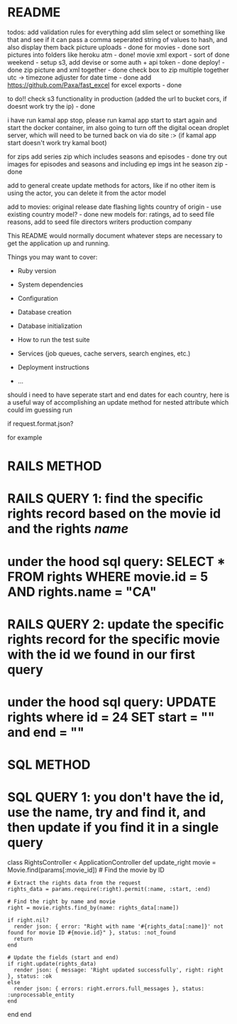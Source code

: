 # README

todos:
add validation rules for everything
add slim select or something like that and see if it can pass a comma seperated string of values to hash, and also display them back
picture uploads - done for movies - done
  sort pictures into folders like heroku atm - done!
movie xml export - sort of done
weekend - setup s3, add devise or some auth + api token - done
deploy! - done
zip picture and xml together - done
check box to zip multiple together
utc -> timezone adjuster for date time - done
add https://github.com/Paxa/fast_excel for excel exports - done

to do!! check s3 functionality in production (added the url to bucket cors, if doesnt work try the ip) - done

i have run kamal app stop, please run kamal app start to start again and start the docker container, im also going to turn off the digital ocean droplet server, which will need to be turned back on via do site :> (if kamal app start doesn't work try kamal boot)

for zips add series zip which includes seasons and episodes - done
try out images for episodes and seasons and including ep imgs int he season zip - done

add to general create update methods for actors, like if no other item is using the actor, you can delete it from the actor model

add to movies:
original release date
flashing lights
country of origin - use existing country model? - done
new models for:
ratings, ad to seed file
reasons, add to seed file
directors
writers
production company



This README would normally document whatever steps are necessary to get the
application up and running.

Things you may want to cover:

* Ruby version

* System dependencies

* Configuration

* Database creation

* Database initialization

* How to run the test suite

* Services (job queues, cache servers, search engines, etc.)

* Deployment instructions

* ...

should i need to have seperate start and end dates for each country, here is a useful way of accomplishing an update method for nested attribute which could im guessing run 

if request.format.json?

for example

# RAILS METHOD
# RAILS QUERY 1: find the specific rights record based on the movie id and the rights _name_
# under the hood sql query: SELECT * FROM rights WHERE movie.id = 5 AND rights.name = "CA"
# RAILS QUERY 2: update the specific rights record for the specific movie with the id we found in our first query
# under the hood sql query: UPDATE rights where id = 24 SET start = "" and end = "" 

# SQL METHOD
# SQL QUERY 1: you don't have the id, use the name, try and find it, and then update if you find it in a single query

class RightsController < ApplicationController
  def update_right
    movie = Movie.find(params[:movie_id]) # Find the movie by ID

    # Extract the rights data from the request
    rights_data = params.require(:right).permit(:name, :start, :end)

    # Find the right by name and movie
    right = movie.rights.find_by(name: rights_data[:name])

    if right.nil?
      render json: { error: "Right with name '#{rights_data[:name]}' not found for movie ID #{movie.id}" }, status: :not_found
      return
    end

    # Update the fields (start and end)
    if right.update(rights_data)
      render json: { message: 'Right updated successfully', right: right }, status: :ok
    else
      render json: { errors: right.errors.full_messages }, status: :unprocessable_entity
    end
  end
end